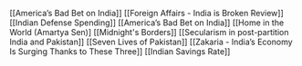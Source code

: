 [[America’s Bad Bet on India]]
[[Foreign Affairs - India is Broken Review]]
[[Indian Defense Spending]]
[[America’s Bad Bet on India]]
[[Home in the World (Amartya Sen)]
[[Midnight's Borders]]
[[Secularism in post-partition India and Pakistan]]
[[Seven Lives of Pakistan]]
[[Zakaria - India’s Economy Is Surging Thanks to These Three]]
[[Indian Savings Rate]]
